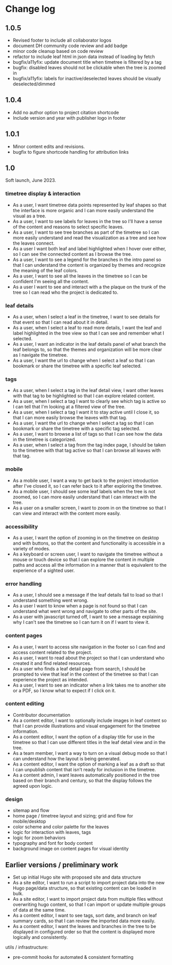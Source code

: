 # Change log

## 1.0.5

- Revised footer to include all collaborator logos
- document DH community code review and add badge
- minor code cleanup based on code review
- refactor to include leaf html in json data instead of loading by fetch
- bugfix/a11yfix: update document title when timetree is filtered by a tag
- bugfix: disabled leaves should not be clickable when the tree is zoomed in
- bugfix/a11yfix: labels for inactive/deselected leaves should be visually deselected/dimmed

## 1.0.4

- Add no author option to project citation shortcode
- Include version and year with publisher logo in footer

## 1.0.1

- Minor content edits and revisions.
- bugfix to figure shortcode handling for attribution links

## 1.0

Soft launch, June 2023.

### timetree display & interaction

- As a user, I want timetree data points represented by leaf shapes so that the interface is more organic and I can more easily understand the visual as a tree.
- As a user, I want to see labels for leaves in the tree so I'll have a sense of the content and reasons to select specific leaves.
- As a user, I want to see tree branches as part of the timetree so I can more easily understand and read the visualization as a tree and see how the leaves connect.
- As a user I want both leaf and label highlighted when I hover over either, so I can see the connected content as I browse the tree.
- As a user, I want to see a legend for the branches in the intro panel so that I can understand the content is organized by themes and recognize the meaning of the leaf colors.
- As a user, I want to see all the leaves in the timetree so I can be confident I'm seeing all the content.
- As a user I want to see and interact with a the plaque on the trunk of the tree so I can read who the project is dedicated to.

### leaf details

- As a user, when I select a leaf in the timetree, I want to see details for that event so that I can read about it in detail.
- As a user, when I select a leaf to read more details, I want the leaf and label highlighted in the tree view so that I can see and remember what I selected.
- As a user, I want an indicator in the leaf details panel of what branch the leaf belongs to, so that the themes and organization will be more clear as I navigate the timetree.
- As a user, I want the url to change when I select a leaf so that I can bookmark or share the timetree with a specific leaf selected.

### tags

- As a user, when I select a tag in the leaf detail view, I want other leaves with that tag to be highlighted so that I can explore related content.
- As a user, when I select a tag I want to clearly see which tag is active so I can tell that I'm looking at a filtered view of the tree.
- As a user, when I select a tag I want it to stay active until I close it, so that I can more easily browse the leaves with that tag.
- As a user, I want the url to change when I select a tag so that I can bookmark or share the timetree with a specific tag selected.
- As a user, I want to browse a list of tags so that I can see how the data in the timetree is categorized.
- As a user, when I select a tag from the tag index page, I should be taken to the timetree with that tag active so that I can browse all leaves with that tag.

### mobile

- As a mobile user, I want a way to get back to the project introduction after I've closed it, so I can refer back to it after exploring the timetree.
- As a mobile user, I should see some leaf labels when the tree is not zoomed, so I can more easily understand that I can interact with the tree.
- As a user on a smaller screen, I want to zoom in on the timetree so that I can view and interact with the content more easily.

### accessibility

- As a user, I want the option of zooming in on the timetree on desktop and with buttons, so that the content and functionality is accessible in a variety of modes.
- As a keyboard or screen user, I want to navigate the timetree without a mouse or touch device so that I can explore the content in multiple paths and access all the information in a manner that is equivalent to the experience of a sighted user.

### error handling

- As a user, I should see a message if the leaf details fail to load so that I understand something went wrong.
- As a user I want to know when a page is not found so that I can understand what went wrong and navigate to other parts of the site.
- As a user with javascript turned off, I want to see a message explaining why I can't see the timetree so I can turn it on if I want to view it.

### content pages

- As a user, I want to access site navigation in the footer so I can find and access content related to the project.
- As a user, I want to read about the project so that I can understand who created it and find related resources.
- As a user who finds a leaf detail page from search, I should be prompted to view that leaf in the context of the timetree so that I can experience the project as intended.
- As a user, I want to see an indicator when a link takes me to another site or a PDF, so I know what to expect if I click on it.

### content editing

- Contributor documentation
- As a content editor, I want to optionally include images in leaf content so that I can provide illustrations and visual engagement for the timetree information.
- As a content editor, I want the option of a display title for use in the timetree so that I can use different titles in the leaf detail view and in the tree.
- As a team member, I want a way to turn on a visual debug mode so that I can understand how the layout is being generated.
- As a content editor, I want the option of marking a leaf as a draft so that I can unpublish content that isn't ready for inclusion in the timetree.
- As a content admin, I want leaves automatically positioned in the tree based on their branch and century, so that the display follows the agreed upon logic.

### design

- sitemap and flow
- home page / timetree layout and sizing; grid and flow for mobile/desktop
- color scheme and color palette for the leaves
- logic for interaction with leaves, tags
- logic for zoom behaviors
- typography and font for body content
- background image on content pages for visual identity

## Earlier versions / preliminary work

- Set up initial Hugo site with proposed site and data structure
- As a site editor, I want to run a script to import project data into the new Hugo page/data structure, so that existing content can be loaded in bulk.
- As a site editor, I want to import project data from multiple files without overwriting hugo content, so that I can import or update multiple groups of data at the same time.
- As a content editor, I want to see tags, sort date, and branch on leaf summary cards, so that I can review the imported data more easily.
- As a content editor, I want the leaves and branches in the tree to be displayed in configured order so that the content is displayed more logically and consistently.

utils / infrastructure:

- pre-commit hooks for automated & consistent formatting
